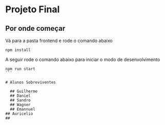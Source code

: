 # Projeto Final

## Por onde começar

Vá para a pasta frontend e rode o comando abaixo

```
npm install
```

A seguir rode o comando abaixo para iniciar o modo de desenvolvimento

````
npm run start
```

# Alunos Sobreviventes

  ## Guilherme
  ## Daniel
  ## Sandro
  ## Wagner
  ## Emannuel
## Auricelio
## 
